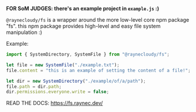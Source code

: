 **FOR SoM JUDGES: there's an example project in `example.js` :)**

`@raynecloudy/fs` is a wrapper around the more low-level core npm package "fs". this npm package provides high-level and easy file system manipulation :)

Example:
```ts
import { SystemDirectory, SystemFile } from "@raynecloudy/fs";

let file = new SystemFile("./example.txt");
file.content = "this is an example of setting the content of a file!";

let dir = new SystemDirectory("./example/of/a/path");
file.path = dir.path;
dir.permissions.everyone.write = false;
```

READ THE DOCS: https://fs.raynec.dev/
